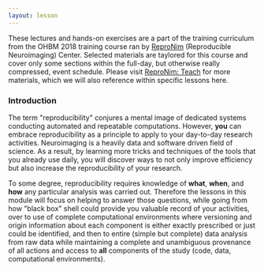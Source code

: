 ```yaml
---
layout: lesson
---
```


These lectures and hands-on exercises are a part of the training curriculum from
the OHBM 2018 training course ran by [ReproNim](http://www.reproducibleimaging.org)
(Reproducible Neuroimaging) Center.  Selected materials are taylored for
this course and cover only some sections within the full-day, but otherwise really compressed, event schedule.
Please visit [ReproNim: Teach](http://www.reproducibleimaging.org) for
more materials, which we will also reference within specific lessons here.


### Introduction

The term "reproducibility" conjures a mental image of dedicated systems
conducting automated and repeatable computations.  However, **you** can
embrace reproducibility as a principle to apply to your day-to-day
research activities.  Neuroimaging is a heavily data and software driven
field of science.  As a result, by learning more tricks and techniques
of the tools that you already use daily, you will discover ways to
not only improve efficiency but also increase the reproducibility of
your research.

To some degree, reproducibility requires knowledge of **what**, **when**,
and **how** any particular analysis was carried out. Therefore the
lessons in this module will focus on helping to answer those questions,
while going from how "black box" shell could provide you valuable record
of your activities, over to use of complete computational environments
where versioning and origin information about each component is either
exactly prescribed or just could be identified, and then to entire (simple
but complete) data analysis from raw data while maintaining a complete
and unambiguous provenance of all actions and access to **all**
components of the study (code, data, computational environments).